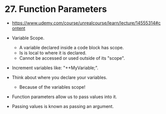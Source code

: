 # 27. Function Parameters

- <https://www.udemy.com/course/unrealcourse/learn/lecture/14555314#content>

- Variable Scope.
  - A variable declared inside a code block has scope.
  - Is is local to where it is declared.
  - Cannot be accessed or used outside of its "scope".
- Increment variables like: "++MyVariable;".
- Think about where you declare your variables.
  - Because of the variables scope!
- Function parameters allow us to pass values into it.
- Passing values is known as passing an argument.
